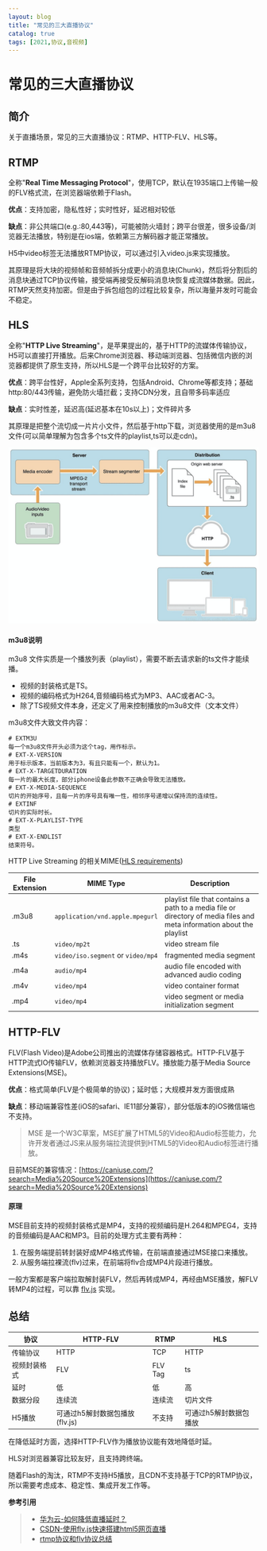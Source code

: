 ```yaml
---
layout: blog
title: "常见的三大直播协议"
catalog: true
tags: [2021,协议,音视频]
---
```



# 常见的三大直播协议

## 简介

关于直播场景，常见的三大直播协议：RTMP、HTTP-FLV、HLS等。

## RTMP

全称"**Real Time Messaging Protocol**"，使用TCP，默认在1935端口上传输一般的FLV格式流，在浏览器端依赖于Flash。

**优点**：支持加密，隐私性好；实时性好，延迟相对较低

**缺点**：非公共端口(e.g.:80,443等)，可能被防火墙封；跨平台很差，很多设备/浏览器无法播放，特别是在ios端，依赖第三方解码器才能正常播放。

H5中video标签无法播放RTMP协议，可以通过引入video.js来实现播放。

其原理是将大块的视频帧和音频帧拆分成更小的消息块(Chunk)，然后将分割后的消息块通过TCP协议传输，接受端再接受反解码消息块恢复成流媒体数据。因此，RTMP天然支持加密。但是由于拆包组包的过程比较复杂，所以海量并发时可能会不稳定。

## HLS

全称"**HTTP Live Streaming**"，是苹果提出的，基于HTTP的流媒体传输协议，H5可以直接打开播放。后来Chrome浏览器、移动端浏览器、包括微信内嵌的浏览器都提供了原生支持，所以HLS是一个跨平台比较好的方案。

**优点**：跨平台性好，Apple全系列支持，包括Android、Chrome等都支持；基础http:80/443传输，避免防火墙拦截；支持CDN分发，且自带多码率适应

**缺点**：实时性差，延迟高(延迟基本在10s以上)；文件碎片多

其原理是把整个流切成一片片小文件，然后基于http下载，浏览器使用的是m3u8文件(可以简单理解为包含多个ts文件的playlist,ts可以走cdn)。

![img](https://raw.githubusercontent.com/RussXia/RussXia.github.io/master/_pic/hls.png)

#### m3u8说明

m3u8 文件实质是一个播放列表（playlist），需要不断去请求新的ts文件才能续播。

- 视频的封装格式是TS。
- 视频的编码格式为H264,音频编码格式为MP3、AAC或者AC-3。
- 除了TS视频文件本身，还定义了用来控制播放的m3u8文件（文本文件）

m3u8文件大致文件内容：

```
# EXTM3U
每一个m3u8文件开头必须为这个tag，用作标示。
# EXT-X-VERSION
用于标示版本，当前版本为3，有且只能有一个，默认为1。
# EXT-X-TARGETDURATION
每一片的最大长度，部分iphone设备此参数不正确会导致无法播放。
# EXT-X-MEDIA-SEQUENCE
切片的开始序号，且每一片的序号具有唯一性，相邻序号递增以保持流的连续性。
# EXTINF
切片的实际时长。
# EXT-X-PLAYLIST-TYPE
类型
# EXT-X-ENDLIST
结束符号。
```

HTTP Live Streaming 的相关MIME([HLS requirements](https://learn.akamai.com/en-us/webhelp/media-services-live/media-services-live-encoder-compatibility-testing-and-qualification-guide-v4.0/GUID-6A14ED6D-0A23-4122-AB60-64A49B6628B5.html))


| File Extension | MIME Type                          | Description                                                  |
| -------------- | ---------------------------------- | ------------------------------------------------------------ |
| .m3u8          | `application/vnd.apple.mpegurl`    | playlist file that contains a path to a media file or directory of media files and meta information about the playlist |
| .ts            | `video/mp2t`                       | video stream file                                            |
| .m4s           | `video/iso.segment` or `video/mp4` | fragmented media segment                                     |
| .m4a           | `audio/mp4`                        | audio file encoded with advanced audio coding                |
| .m4v           | `video/mp4`                        | video container format                                       |
| .mp4           | `video/mp4`                        | video segment or media initialization segment                |



## HTTP-FLV

FLV(Flash Video)是Adobe公司推出的流媒体存储容器格式。HTTP-FLV基于HTTP流式IO传输FLV，依赖浏览器支持播放FLV。播放能力基于Media Source Extensions(MSE)。

**优点**：格式简单(FLV是个极简单的协议)；延时低；大规模并发方面很成熟

**缺点**：移动端兼容性差(iOS的safari、IE11部分兼容），部分低版本的iOS微信端也不支持。

> MSE 是一个W3C草案，MSE扩展了HTML5的Video和Audio标签能力，允许开发者通过JS来从服务端拉流提供到HTML5的Video和Audio标签进行播放。

目前MSE的兼容情况：[https://caniuse.com/?search=Media%20Source%20Extensions](https://caniuse.com/?search=Media%20Source%20Extensions)

#### 原理

MSE目前支持的视频封装格式是MP4，支持的视频编码是H.264和MPEG4，支持的音频编码是AAC和MP3。目前的处理方式主要有两种：

1. 在服务端提前转封装好成MP4格式传输，在前端直接通过MSE接口来播放。
2. 从服务端拉裸流(flv)过来，在前端将flv合成MP4片段进行播放。

一般方案都是客户端拉取解封装FLV，然后再转成MP4，再经由MSE播放，解FLV转MP4的过程，可以靠 [flv.js](https://github.com/bilibili/flv.js) 实现。



## 总结

| 协议         | HTTP-FLV                       | RTMP    | HLS                    |
| ------------ | ------------------------------ | ------- | ---------------------- |
| 传输协议     | HTTP                           | TCP     | HTTP                   |
| 视频封装格式 | FLV                            | FLV Tag | ts                     |
| 延时         | 低                             | 低      | 高                     |
| 数据分段     | 连续流                         | 连续流  | 切片文件               |
| H5播放       | 可通过h5解封数据包播放(flv.js) | 不支持  | 可通过h5解封数据包播放 |

在降低延时方面，选择HTTP-FLV作为播放协议能有效地降低时延。

HLS对浏览器兼容比较友好，且支持跨终端。

随着Flash的淘汰，RTMP不支持H5播放，且CDN不支持基于TCP的RTMP协议，所以需要考虑成本、稳定性、集成开发工作等。



**参考引用**

> + [华为云-如何降低直播延时？](https://support.huaweicloud.com/bestpractice-live/live060001.html)
> + [CSDN-使用flv.js快速搭建html5网页直播](https://blog.csdn.net/impingo/article/details/103077380?spm=1001.2014.3001.5502)
> + [rtmp协议和flv协议总结](https://cloud.tencent.com/developer/article/1189545)

